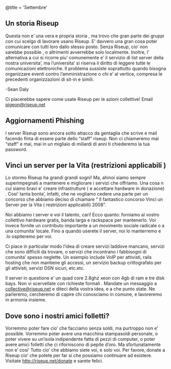 @title = 'Settembre'

## Un storia Riseup

Questa non e’ una vera e propria storia , ma trovo che gran parte dei gruppi con cui scelgo di lavorare usano Riseup. E’ davvero una gran cosa poter comunicare con tutti loro dallo stesso posto. Senza Riseup, cio’ non sarebbe possible , o altrimenti avverrebbe solo localmente. Inoltre, l’ alternativa a cui si ricorre piu’ comunemente e’ il servizio di list server della nostra universita’, ma l’universita’ si riserva il diritto di leggere tutte le comunicazioni elettroniche. Il problema sussiste soprattutto quando bisogna organizzare eventi contro l’amministrazione o chi e’ al vertice, compresa le precedenti organizzazioni di sit-in e simili.

-Sean Daly

Ci piacerebbe sapere come usate Riseup per le azioni collettive! Email pigeon@riseup.net


## Aggiornamenti Phishing

I server Riseup sono ancora sotto attacco da gentaglia che scrive e mail facendo finta di essere parte dello “staff” riseup. Non ci chiameremo mai “staff” e mai, mai in un migliaio di miliardi di anni ti chiederemo la tua password.


## Vinci un server per la Vita (restrizioni applicabili )

Lo stormo Riseup ha grandi grandi sogni! Ma, ahinoi siamo sempre superimpegnati a mantenere e migliorare i servizi che offriamo. Una cosa n cui siamo bravi e’ creare infrastrutture ( e accettare hardware in donazione) . Cosi’ tanta bonta’, infatti, che ne vogliamo cedere una parte per un concorso che abbiamo deciso di chiamare “ Il fantastico concorso Vinci un Server per la Vita ( restrizioni applicabili) 2008”.

Noi abbiamo i server e voi il talento, cari! Ecco quanto: forniamo al vostro collettivo hardware gratis, banda larga e rackspace per mantenerlo. Voi invece fornite un contributo importante a un movimento sociale radicale o a una comunita’ locale. Fino a quando userete il server, noi lo manterremo e .lo ospiteremo per voi.

Ci piace in particular modo l’idea di creare servizi laddove mancano, servizi che sono difficili da trovare, o servizi che incontrano i fabbisogni di comunita’ spesso neglette. Un esempio include VoIP per attivisti, rails hosting che non mantiene gli accessi, un servizio backup crittografato per gli attivisti, servizi DSN sicuri, etc.etc.

Il server in questione e’ un quad core 2.8ghz xeon con 4gb di ram e tre disk bays. Non vi scervellate con richieste formali . Mandate un messaggio a collective@riseup.net e diteci della vostra idea, e a che punto state. Ne parleremo, cercheremo di capire chi conosciamo in comune, e lavoreremo in armonia insieme.


## Dove sono i nostri amici folletti?

Vorremmo poter fare cio’ che facciamo senza soldi, ma purtroppo non e’ possible. Vorremmo poter avere una macchina stampasoldi personale, o poter vivere su un’isola indipendente fatta di pezzi di computer, o poter avere amici folletti che ci riforniscono di pepite d’oro. Ma sfortunatamente non e’ cosi’ Tutto cio’ che abbiamo siete voi, e solo voi. Per favore, donate a Riseup cio’ che potete per far si che possiamo continuare ad esistere. Visitate http://riseup.net/donate e sarete felici.
